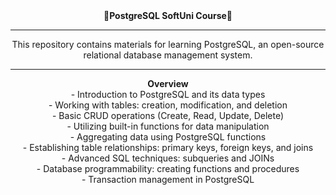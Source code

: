 <div  align="center">
<strong>🐘PostgreSQL SoftUni Course🐘</strong>


---

<div  align="center">
This repository contains materials for learning PostgreSQL, an open-source relational database management system. 

---

<div  align="center">
<strong>Overview</strong>


<div align="center">
  - Introduction to PostgreSQL and its data types <br>
  - Working with tables: creation, modification, and deletion <br>
  - Basic CRUD operations (Create, Read, Update, Delete) <br>
  - Utilizing built-in functions for data manipulation <br>
  - Aggregating data using PostgreSQL functions <br>
  - Establishing table relationships: primary keys, foreign keys, and joins <br>
  - Advanced SQL techniques: subqueries and JOINs <br>
  - Database programmability: creating functions and procedures <br>
  - Transaction management in PostgreSQL
</div>

